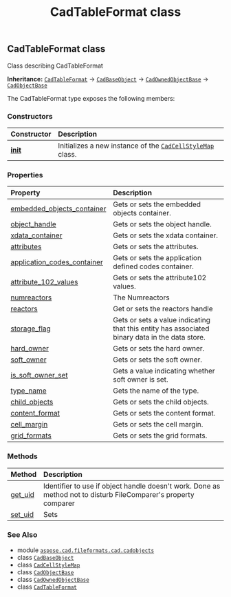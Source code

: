 ﻿---
title: CadTableFormat class
second_title: Aspose.CAD for Python via .NET API References
description: 
type: docs
weight: 1240
url: /python-net/aspose.cad.fileformats.cad.cadobjects/cadtableformat/
is_root: false
---

## CadTableFormat class

Class describing CadTableFormat



**Inheritance:** [`CadTableFormat`](/cad/python-net/aspose.cad.fileformats.cad.cadobjects/cadtableformat) → 
[`CadBaseObject`](/cad/python-net/aspose.cad.fileformats.cad.cadobjects/cadbaseobject) → 
[`CadOwnedObjectBase`](/cad/python-net/aspose.cad.fileformats.cad.cadobjects/cadownedobjectbase) → 
[`CadObjectBase`](/cad/python-net/aspose.cad.fileformats.cad.cadobjects/cadobjectbase)



The CadTableFormat type exposes the following members:

### Constructors
| Constructor | Description |
| :- | :- |
| [__init__](/cad/python-net/aspose.cad.fileformats.cad.cadobjects/cadtableformat/__init__/#) | Initializes a new instance of the [`CadCellStyleMap`](/cad/python-net/aspose.cad.fileformats.cad.cadobjects/cadcellstylemap) class. |


### Properties
| Property | Description |
| :- | :- |
| [embedded_objects_container](/cad/python-net/aspose.cad.fileformats.cad.cadobjects/cadtableformat/embedded_objects_container) | Gets or sets the embedded objects container. |
| [object_handle](/cad/python-net/aspose.cad.fileformats.cad.cadobjects/cadtableformat/object_handle) | Gets or sets the object handle. |
| [xdata_container](/cad/python-net/aspose.cad.fileformats.cad.cadobjects/cadtableformat/xdata_container) | Gets or sets the xdata container. |
| [attributes](/cad/python-net/aspose.cad.fileformats.cad.cadobjects/cadtableformat/attributes) | Gets or sets the attributes. |
| [application_codes_container](/cad/python-net/aspose.cad.fileformats.cad.cadobjects/cadtableformat/application_codes_container) | Gets or sets the application defined codes container. |
| [attribute_102_values](/cad/python-net/aspose.cad.fileformats.cad.cadobjects/cadtableformat/attribute_102_values) | Gets or sets the attribute102 values. |
| [numreactors](/cad/python-net/aspose.cad.fileformats.cad.cadobjects/cadtableformat/numreactors) | The Numreactors |
| [reactors](/cad/python-net/aspose.cad.fileformats.cad.cadobjects/cadtableformat/reactors) | Get or sets the reactors handle |
| [storage_flag](/cad/python-net/aspose.cad.fileformats.cad.cadobjects/cadtableformat/storage_flag) | Gets or sets a value indicating that this entity has associated binary data in the data store. |
| [hard_owner](/cad/python-net/aspose.cad.fileformats.cad.cadobjects/cadtableformat/hard_owner) | Gets or sets the hard owner. |
| [soft_owner](/cad/python-net/aspose.cad.fileformats.cad.cadobjects/cadtableformat/soft_owner) | Gets or sets the soft owner. |
| [is_soft_owner_set](/cad/python-net/aspose.cad.fileformats.cad.cadobjects/cadtableformat/is_soft_owner_set) | Gets a value indicating whether soft owner is set. |
| [type_name](/cad/python-net/aspose.cad.fileformats.cad.cadobjects/cadtableformat/type_name) | Gets the name of the type. |
| [child_objects](/cad/python-net/aspose.cad.fileformats.cad.cadobjects/cadtableformat/child_objects) | Gets or sets the child objects. |
| [content_format](/cad/python-net/aspose.cad.fileformats.cad.cadobjects/cadtableformat/content_format) | Gets or sets the content format. |
| [cell_margin](/cad/python-net/aspose.cad.fileformats.cad.cadobjects/cadtableformat/cell_margin) | Gets or sets the cell margin. |
| [grid_formats](/cad/python-net/aspose.cad.fileformats.cad.cadobjects/cadtableformat/grid_formats) | Gets or sets the grid formats. |


### Methods
| Method | Description |
| :- | :- |
| [get_uid](/cad/python-net/aspose.cad.fileformats.cad.cadobjects/cadtableformat/get_uid/#) | Identifier to use if object handle doesn't work. Done as method not to disturb FileComparer's property comparer |
| [set_uid](/cad/python-net/aspose.cad.fileformats.cad.cadobjects/cadtableformat/set_uid/#str) | Sets |



### See Also
* module [`aspose.cad.fileformats.cad.cadobjects`](..)
* class [`CadBaseObject`](/cad/python-net/aspose.cad.fileformats.cad.cadobjects/cadbaseobject)
* class [`CadCellStyleMap`](/cad/python-net/aspose.cad.fileformats.cad.cadobjects/cadcellstylemap)
* class [`CadObjectBase`](/cad/python-net/aspose.cad.fileformats.cad.cadobjects/cadobjectbase)
* class [`CadOwnedObjectBase`](/cad/python-net/aspose.cad.fileformats.cad.cadobjects/cadownedobjectbase)
* class [`CadTableFormat`](/cad/python-net/aspose.cad.fileformats.cad.cadobjects/cadtableformat)
